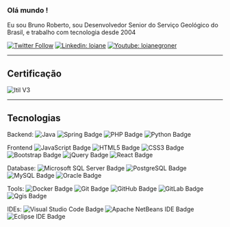 ### Olá mundo !

Eu sou Bruno Roberto, sou Desenvolvedor Senior do Serviço Geológico do Brasil, e trabalho com tecnologia desde 2004


[![Twitter Follow](https://img.shields.io/twitter/follow/BrunoRoberto?style=social)](https://twitter.com/BrunoRoberto)
[![Linkedin: loiane](https://img.shields.io/badge/-Linkedin-blue?style=flat-square&logo=Linkedin&logoColor=white&link=https://www.linkedin.com/in/brunorfcunha/)](https://www.linkedin.com/in/brunorfcunha/)
[![Youtube: loianegroner](https://img.shields.io/badge/-Youtube-red?style=flat-square&logo=Youtube&logoColor=white&link=http://youtube.com/BrunoRobertoCunha)](http://youtube.com/BrunoRobertoCunha)
____
## Certificação
![Itil V3](https://img.shields.io/badge/Itil%20V3-3776AB?style=flat-square&logo=Itil%20V3)


____
## Tecnologias
Backend: 
![Java](https://img.shields.io/badge/-Java-007396?style=flat-square&logo=java)
![Spring Badge](https://img.shields.io/badge/Spring-6DB33F?logo=spring&logoColor=fff&style=flat)
![PHP Badge](https://img.shields.io/badge/PHP-777BB4?logo=php&logoColor=fff&style=flat)
![Python Badge](https://img.shields.io/badge/Python-3776AB?logo=python&logoColor=fff&style=flat)

Frontend
![JavaScript Badge](https://img.shields.io/badge/JavaScript-F7DF1E?logo=javascript&logoColor=000&style=flat)
![HTML5 Badge](https://img.shields.io/badge/HTML5-E34F26?logo=html5&logoColor=fff&style=flat)
![CSS3 Badge](https://img.shields.io/badge/CSS3-1572B6?logo=css3&logoColor=fff&style=flat)
![Bootstrap Badge](https://img.shields.io/badge/Bootstrap-7952B3?logo=bootstrap&logoColor=fff&style=flat)
![jQuery Badge](https://img.shields.io/badge/jQuery-0769AD?logo=jquery&logoColor=fff&style=flat)
![React Badge](https://img.shields.io/badge/React-61DAFB?logo=react&logoColor=000&style=flat)

Database:
![Microsoft SQL Server Badge](https://img.shields.io/badge/Microsoft%20SQL%20Server-CC2927?logo=microsoftsqlserver&logoColor=fff&style=flat)
![PostgreSQL Badge](https://img.shields.io/badge/PostgreSQL-4169E1?logo=postgresql&logoColor=fff&style=flat)
![MySQL Badge](https://img.shields.io/badge/MySQL-4479A1?logo=mysql&logoColor=fff&style=flat)
![Oracle Badge](https://img.shields.io/badge/Oracle-F80000?logo=oracle&logoColor=fff&style=flat)

Tools:
![Docker Badge](https://img.shields.io/badge/Docker-2496ED?logo=docker&logoColor=fff&style=flat)
![Git Badge](https://img.shields.io/badge/Git-F05032?logo=git&logoColor=fff&style=flat)
![GitHub Badge](https://img.shields.io/badge/GitHub-181717?logo=github&logoColor=fff&style=flat)
![GitLab Badge](https://img.shields.io/badge/GitLab-FC6D26?logo=gitlab&logoColor=fff&style=flat)
![Qgis Badge](https://img.shields.io/badge/Qgis-589632?logo=qgis&logoColor=fff&style=flat)

IDEs:
![Visual Studio Code Badge](https://img.shields.io/badge/Visual%20Studio%20Code-007ACC?logo=visualstudiocode&logoColor=fff&style=flat)
![Apache NetBeans IDE Badge](https://img.shields.io/badge/Apache%20NetBeans%20IDE-1B6AC6?logo=apachenetbeanside&logoColor=fff&style=flat)
![Eclipse IDE Badge](https://img.shields.io/badge/Eclipse%20IDE-2C2255?logo=eclipseide&logoColor=fff&style=flat)

